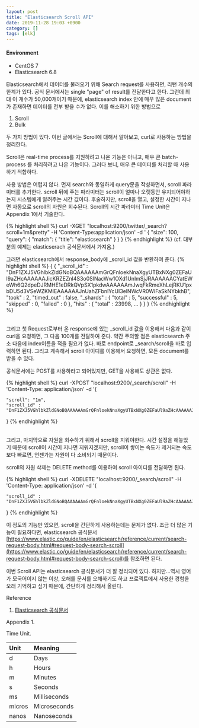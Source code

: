 ```yaml
---
layout: post
title: "Elasticsearch Scroll API"
date: 2019-11-28 19:03 +0900
category: []
tags: [elk]
---
```


#### Environment  
* CentOS 7
* Elasticsearch 6.8

Elasticsearch에서 데이터를 불러오기 위해 Search request를 사용하면, 리턴 개수의 한계가 있다. 공식 문서에서는 single "page" of result를 전달한다고 한다. 그런데 최대 이 개수가 50,000개이기 때문에, elasticsearch index 안에 매우 많은 document가 존재하면 데이터를 전부 받을 수가 없다. 이를 해소하기 위한 방법으로  

1. Scroll
2. Bulk

두 가지 방법이 있다. 이번 글에서는 Scroll에 대해서 알아보고, curl로 사용하는 방법을 정리한다.

Scroll은 real-time process를 지원하려고 나온 기능은 아니고, 매우 큰 batch-process 를 처리하려고 나온 기능이다. 그러다 보니, 매우 큰 데이터를 처리할 때 사용하기 적합하다.

사용 방법은 어렵지 않다. 먼저 search와 동일하게 query문을 작성하면서, scroll 파라미터를 추가한다. scroll 뒤에 주는 파라미터는 scroll이 얼마나 오랫동안 유지되어야하는지 시스템에게 알려주는 시간 값이다. 후술하지만, scroll을 열고, 설정한 시간이 지나면 자동으로 scroll의 자원은 회수된다. Scroll의 시간 파라미터 Time Unit은 Appendix 1에서 기술한다.

{% highlight shell %}
curl -XGET "localhost:9200/twitter/_search?scroll=1m&pretty" -H 'Content-Type:application/json' -d '
{
	"size": 100,
	"query": {
		"match": {
			"title": "elasticsearch"
		}
	}
}
{% endhighlight %}
(cf. 대부분의 예제는 elasticserach 공식문서에서 가져옴.)

그러면 elasticsearch에서 response_body에 _scroll_id 값을 반환하여 준다.
{% highlight shell %}
{
	{
		"_scroll_id" : "DnF1ZXJ5VGhlbkZldGNoBQAAAAAAmGrQFnloekNnaXgyUTBxNXg0ZEFaUl9aZHcAAAAAAJicKRZEZnl4S3o0SlNacWw1OXd1UnlmSjJRAAAAAACYatEWeWh6Q2dpeDJRMHE1eDRkQVpSX1pkdwAAAAAAmJwqFkRmeXhLejRKU1pxbDU5d3VSeWZKMlEAAAAAAJnUahZFbnlYcUI3elNWcVR0WlFaSkNYbkhB",
  		"took" : 2,
  		"timed_out" : false,
  		"_shards" : {
    		"total" : 5,
    		"successful" : 5,
    		"skipped" : 0,
    		"failed" : 0
  		},
  		"hits" : {
    		"total" : 23998,
				...
			}
		}
}
{% endhighlight %}

&nbsp;  
그리고 첫 Request로부터 온 response에 있는 _scroll_id 값을 이용해서 다음과 같이 curl을 요청하면, 그 다음 100개를 전달하여 준다. 약간 주의할 점은 elasticsearch 주소 다음에 index이름을 적을 필요가 없다. 바로 endpoint로 _search/scroll을 바로 입력하면 된다. 그리고 계속해서 scroll 아이디를 이용해서 요청하면, 모든 document를 받을 수 있다.

공식문서에는 POST를 사용하라고 되어있지만, GET을 사용해도 상관은 없다.

{% highlight shell %}
curl -XPOST "localhost:9200/_search/scroll" -H 'Content-Type: application/json' -d '{
	
	"scroll": "1m",
  	"scroll_id" : "DnF1ZXJ5VGhlbkZldGNoBQAAAAAAmGrQFnloekNnaXgyUTBxNXg0ZEFaUl9aZHcAAAAAAJicKRZEZnl4S3o0SlNacWw1OXd1UnlmSjJRAAAAAACYatEWeWh6Q2dpeDJRMHE1eDRkQVpSX1pkdwAAAAAAmJwqFkRmeXhLejRKU1pxbDU5d3VSeWZKMlEAAAAAAJnUahZFbnlYcUI3elNWcVR0WlFaSkNYbkhB"
}
{% endhighlight %}

&nbsp;  
그리고, 마지막으로 자원을 회수하기 위해서 scroll을 지워야한다. 시간 설정을 해놓았기 때문에 scroll이 시간이 지나면 지워지겠지만, scroll이 쌓이는 속도가 제거되는 속도보다 빠르면, 언젠가는 자원이 다 소비되기 때문이다. 

scroll의 자원 삭제는 DELETE method를 이용하여 scroll 아이디를 전달하면 된다.

{% highlight shell %}
curl -XDELETE "localhost:9200/_search/scroll" -H 'Content-Type: application/json' -d '{
 	
 	"scroll_id" : "DnF1ZXJ5VGhlbkZldGNoBQAAAAAAmGrQFnloekNnaXgyUTBxNXg0ZEFaUl9aZHcAAAAAAJicKRZEZnl4S3o0SlNacWw1OXd1UnlmSjJRAAAAAACYatEWeWh6Q2dpeDJRMHE1eDRkQVpSX1pkdwAAAAAAmJwqFkRmeXhLejRKU1pxbDU5d3VSeWZKMlEAAAAAAJnUahZFbnlYcUI3elNWcVR0WlFaSkNYbkhB"
}
{% endhighlight %}

이 정도의 기능만 있으면, scroll을 간단하게 사용하는데는 문제가 없다. 조금 더 많은 기능이 필요하다면, elasticsearch 공식문서 [https://www.elastic.co/guide/en/elasticsearch/reference/current/search-request-body.html#request-body-search-scroll](https://www.elastic.co/guide/en/elasticsearch/reference/current/search-request-body.html#request-body-search-scroll)를 참조하면 된다.

이번 Scroll API는 elasticsearch 공식문서가 더 잘 정리되어 있다. 하지만...역시 영어가 모국어이지 않는 이상, 오해를 문서를 오해하기도 하고 프로젝트에서 사용한 경험을 오래 기억하고 싶기 때문에, 간단하게 정리해서 올린다.

Reference
1. [Elasticsearch 공식문서](https://www.elastic.co/guide/en/elasticsearch/reference/current/search-request-body.html#request-body-search-scroll)

Appendix 1.

Time Unit.

| Unit | Meaning |
| :--- | :------ |
| d | Days |
| h | Hours |
| m | Minutes |
| s | Seconds |
| ms | Milliseconds |
| micros | Microseconds |
| nanos | Nanoseconds |